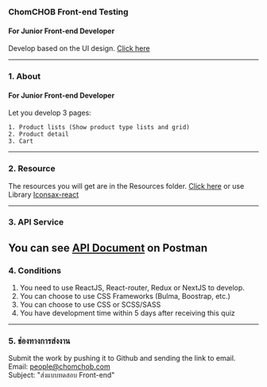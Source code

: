 ### ChomCHOB Front-end Testing

#### For Junior Front-end Developer

Develop based on the UI design.  [Click here](https://www.figma.com/file/lOH3cDxir1RLdLsn4XzbpV/Quiz-for-Junior-Front-end?node-id=0%3A1)

---

### 1. About

#### For Junior Front-end Developer

Let you develop 3 pages:

```
1. Product lists (Show product type lists and grid)
2. Product detail
3. Cart
```

---

### 2. Resource

The resources you will get are in the Resources folder. [Click here](https://github.com/ChomCHOB/chomchob-frontend-testing/tree/main/resource)
or use Library [Iconsax-react](https://iconsax-react.pages.dev/)

---

### 3. API Service
You can see [API Document](https://documenter.getpostman.com/view/14579854/VUjPJkmn) on Postman
---

### 4. Conditions

  1. You need to use ReactJS, React-router, Redux or NextJS to develop.
  2. You can choose to use CSS Frameworks (Bulma, Boostrap, etc.)
  3. You can choose to use CSS or SCSS/SASS
  4. You have development time within 5 days after receiving this quiz

---

### 5. ช่องทางการส่งงาน

Submit the work by pushing it to Github and sending the link to email. \
Email: people@chomchob.com \
Subject: "ส่งแบบทดสอบ Front-end"
